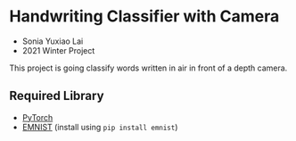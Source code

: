 # Handwriting Classifier with Camera
* Sonia Yuxiao Lai
* 2021 Winter Project

This project is going classify words written in air in front of a depth camera.

## Required Library
* [PyTorch](https://pytorch.org/get-started/locally/)
* [EMNIST](https://www.nist.gov/itl/products-and-services/emnist-dataset) (install using `pip install emnist`)